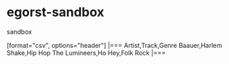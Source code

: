 egorst-sandbox
==============

sandbox

[format="csv", options="header"]
|===
Artist,Track,Genre
Baauer,Harlem Shake,Hip Hop
The Lumineers,Ho Hey,Folk Rock
|===
